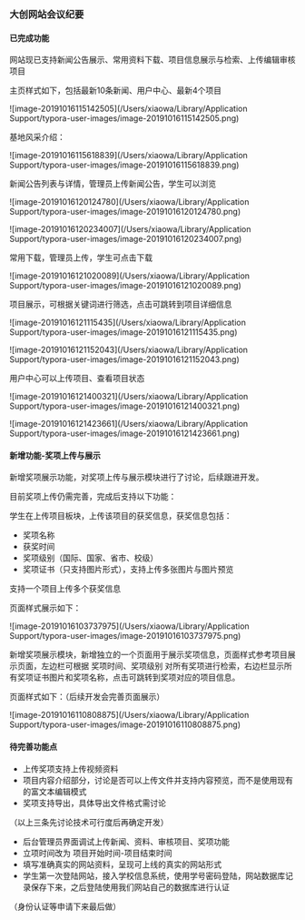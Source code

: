 ### 大创网站会议纪要

#### 已完成功能

网站现已支持新闻公告展示、常用资料下载、项目信息展示与检索、上传编辑审核项目

主页样式如下，包括最新10条新闻、用户中心、最新4个项目

![image-20191016115142505](/Users/xiaowa/Library/Application Support/typora-user-images/image-20191016115142505.png)

基地风采介绍：

![image-20191016115618839](/Users/xiaowa/Library/Application Support/typora-user-images/image-20191016115618839.png)

新闻公告列表与详情，管理员上传新闻公告，学生可以浏览

![image-20191016120124780](/Users/xiaowa/Library/Application Support/typora-user-images/image-20191016120124780.png)

![image-20191016120234007](/Users/xiaowa/Library/Application Support/typora-user-images/image-20191016120234007.png)

常用下载，管理员上传，学生可点击下载

![image-20191016121020089](/Users/xiaowa/Library/Application Support/typora-user-images/image-20191016121020089.png)

项目展示，可根据关键词进行筛选，点击可跳转到项目详细信息

![image-20191016121115435](/Users/xiaowa/Library/Application Support/typora-user-images/image-20191016121115435.png)

![image-20191016121152043](/Users/xiaowa/Library/Application Support/typora-user-images/image-20191016121152043.png)

用户中心可以上传项目、查看项目状态

![image-20191016121400321](/Users/xiaowa/Library/Application Support/typora-user-images/image-20191016121400321.png)

![image-20191016121423661](/Users/xiaowa/Library/Application Support/typora-user-images/image-20191016121423661.png)

#### 新增功能-奖项上传与展示

新增奖项展示功能，对奖项上传与展示模块进行了讨论，后续跟进开发。

目前奖项上传仍需完善，完成后支持以下功能：

学生在上传项目板块，上传该项目的获奖信息，获奖信息包括：

+ 奖项名称
+ 获奖时间
+ 奖项级别（国际、国家、省市、校级）
+ 奖项证书（只支持图片形式），支持上传多张图片与图片预览

支持一个项目上传多个获奖信息

页面样式展示如下：

![image-20191016103737975](/Users/xiaowa/Library/Application Support/typora-user-images/image-20191016103737975.png)

新增奖项展示模块，新增独立的一个页面用于展示奖项信息，页面样式参考项目展示页面，左边栏可根据 奖项时间、奖项级别 对所有奖项进行检索，右边栏显示所有奖项证书图片和奖项名称，点击可跳转到奖项对应的项目信息。

页面样式如下：（后续开发会完善页面展示）

![image-20191016110808875](/Users/xiaowa/Library/Application Support/typora-user-images/image-20191016110808875.png)

#### 待完善功能点

+ 上传奖项支持上传视频资料
+ 项目内容介绍部分，讨论是否可以上传文件并支持内容预览，而不是使用现有的富文本编辑模式
+ 奖项支持导出，具体导出文件格式需讨论

（以上三条先讨论技术可行度后再确定开发）

+ 后台管理员界面调试上传新闻、资料、审核项目、奖项功能
+ 立项时间改为 项目开始时间-项目结束时间
+ 填写准确真实的网站资料，呈现可上线的真实的网站形式
+ 学生第一次登陆网站，接入学校信息系统，使用学号密码登陆，网站数据库记录保存下来，之后登陆使用我们网站自己的数据库进行认证

（身份认证等申请下来最后做）